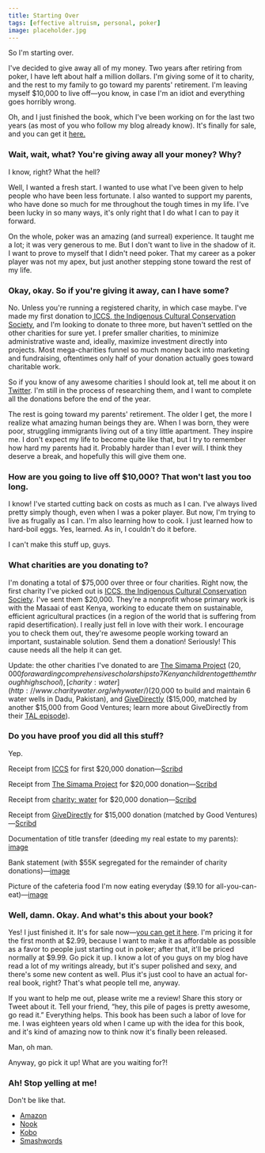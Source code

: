 ```yaml
---
title: Starting Over
tags: [effective altruism, personal, poker]
image: placeholder.jpg
---
```


So I'm starting over.

I've decided to give away all of my money. Two years after retiring from poker, I have left about half a million dollars. I'm giving some of it to charity, and the rest to my family to go toward my parents' retirement. I'm leaving myself $10,000 to live off&mdash;you know, in case I'm an idiot and everything goes horribly wrong.

Oh, and I just finished the book, which I've been working on for the last two years (as most of you who follow my blog already know). It's finally for sale, and you can get it [here.](https://www.amazon.com/How-Be-Poker-Player-Philosophy-ebook/dp/B00HFDJU6A/)

### Wait, wait, what? You're giving away all your money? Why?

I know, right? What the hell?

Well, I wanted a fresh start. I wanted to use what I've been given to help people who have been less fortunate. I also wanted to support my parents, who have done so much for me throughout the tough times in my life. I've been lucky in so many ways, it's only right that I do what I can to pay it forward.

On the whole, poker was an amazing (and surreal) experience. It taught me a lot; it was very generous to me. But I don't want to live in the shadow of it. I want to prove to myself that I didn't need poker. That my career as a poker player was not my apex, but just another stepping stone toward the rest of my life.

### Okay, okay. So if you're giving it away, can I have some?

No. Unless you're running a registered charity, in which case maybe. I've made my first donation to[ ICCS, the Indigenous Cultural Conservation Society](http://www.tribalstruggle.org), and I'm looking to donate to three more, but haven't settled on the other charities for sure yet. I prefer smaller charities, to minimize administrative waste and, ideally, maximize investment directly into projects. Most mega-charities funnel so much money back into marketing and fundraising, oftentimes only half of your donation actually goes toward charitable work.

So if you know of any awesome charities I should look at, tell me about it on [Twitter](https://twitter.com/hosseeb). I'm still in the process of researching them, and I want to complete all the donations before the end of the year.

The rest is going toward my parents' retirement. The older I get, the more I realize what amazing human beings they are. When I was born, they were poor, struggling immigrants living out of a tiny little apartment. They inspire me. I don't expect my life to become quite like that, but I try to remember how hard my parents had it. Probably harder than I ever will. I think they deserve a break, and hopefully this will give them one.

### How are you going to live off $10,000? That won't last you too long.

I know! I've started cutting back on costs as much as I can. I've always lived pretty simply though, even when I was a poker player. But now, I'm trying to live as frugally as I can. I'm also learning how to cook. I just learned how to hard-boil eggs. Yes, learned. As in, I couldn't do it before.

I can't make this stuff up, guys.

### What charities are you donating to?

I'm donating a total of $75,000 over three or four charities. Right now, the first charity I've picked out is [ICCS, the Indigenous Cultural Conservation Society](http://www.tribalstruggle.org). I've sent them $20,000. They're a nonprofit whose primary work is with the Masaai of east Kenya, working to educate them on sustainable, efficient agricultural practices (in a region of the world that is suffering from rapid desertification). I really just fell in love with their work. I encourage you to check them out, they're awesome people working toward an important, sustainable solution. Send them a donation! Seriously! This cause needs all the help it can get.

Update: the other charities I've donated to are [The Simama Project](http://thesimamaproject.org/) ($20,000 for awarding comprehensive scholarships to 7 Kenyan children to get them through high school), [charity: water](http://www.charitywater.org/whywater/) ($20,000 to build and maintain 6 water wells in Dadu, Pakistan), and [GiveDirectly](http://givedirectly.org/) ($15,000, matched by another $15,000 from Good Ventures; learn more about GiveDirectly from their [TAL episode](http://www.thisamericanlife.org/radio-archives/episode/503/i-was-just-trying-to-help)).

### Do you have proof you did all this stuff?

Yep.

Receipt from [ICCS](http://www.tribalstruggle.org) for first $20,000 donation&mdash;[Scribd](http://www.scribd.com/doc/194144975/ICCS-Donation-Receipt)

Receipt from [The Simama Project](http://thesimamaproject.org) for $20,000 donation&mdash;[Scribd](http://www.scribd.com/doc/193967057/EW-Donation-Receipt-SimamaProjectQureshi)

Receipt from [charity: water](http://www.charitywater.org/whywater/) for $20,000 donation&mdash;[Scribd](http://www.scribd.com/doc/194967041/Haseeb-Qureshi-Charity-Water-Receipt)

Receipt from [GiveDirectly](http://givedirectly.org/) for $15,000 donation (matched by Good Ventures)&mdash;[Scribd]( http://www.scribd.com/doc/200134742/GiveDirectly-Tax-Receipt-Haseeb-Qureshi)

Documentation of title transfer (deeding my real estate to my parents): [image](http://i.imgur.com/7l07wij.jpg)

Bank statement (with $55K segregated for the remainder of charity donations)&mdash;[image](http://i.imgur.com/f8AdgRJ.jpg)

Picture of the cafeteria food I'm now eating everyday ($9.10 for all-you-can-eat)&mdash;[image](http://i.imgur.com/w2o6O34.jpg)

### Well, damn. Okay. And what's this about your book?

Yes! I just finished it. It's for sale now&mdash;[you can get it here](http://www.amazon.com/How-Be-Poker-Player-Philosophy-ebook/dp/B00HFDJU6A/). I'm pricing it for the first month at $2.99, because I want to make it as affordable as possible as a favor to people just starting out in poker; after that, it'll be priced normally at $9.99. Go pick it up. I know a lot of you guys on my blog have read a lot of my writings already, but it's super polished and sexy, and there's some new content as well. Plus it's just cool to have an actual for-real book, right? That's what people tell me, anyway.

If you want to help me out, please write me a review! Share this story or Tweet about it. Tell your friend, &ldquo;hey, this pile of pages is pretty awesome, go read it.&rdquo; Everything helps. This book has been such a labor of love for me. I was eighteen years old when I came up with the idea for this book, and it's kind of amazing now to think now it's finally been released.

Man, oh man.

Anyway, go pick it up! What are you waiting for?!

### Ah! Stop yelling at me!

Don't be like that.

- [Amazon](http://www.amazon.com/How-Be-Poker-Player-Philosophy-ebook/dp/B00HFDJU6A/)
- [Nook](http://www.barnesandnoble.com/w/how-to-be-a-poker-player-haseeb-qureshi/1117764930?ean=2940148932055 "Nook")
- [Kobo](http://store.kobobooks.com/en-US/ebook/how-to-be-a-poker-player-the-philosophy-of-poker)
- [Smashwords](http://www.smashwords.com/books/view/389670)
